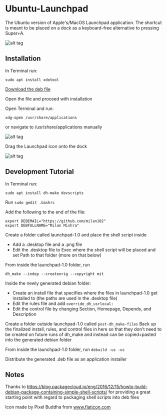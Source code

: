 # Ubuntu-Launchpad
The Ubuntu version of Apple's/MacOS Launchpad application. The shortcut is meant to be placed on a dock as a keyboard-free alternative to pressing Super+A.

![alt tag](https://raw.githubusercontent.com/milan102/Ubuntu-Launchpad/master/launchpad-1.0/launchpad.png)

## Installation
In Terminal run:
```
sudo apt install xdotool
```

[Download the deb file](https://github.com/milan102/Ubuntu-Launchpad/raw/master/launchpad-1.0.deb)

Open the file and proceed with installation

Open Terminal and run:
```
xdg-open /usr/share/applications
```
or navigate to /usr/share/applications manually

![alt tag](https://raw.githubusercontent.com/milan102/Ubuntu-Launchpad/master/images/applications-folder.png)

Drag the Launchpad icon onto the dock

![alt tag](https://raw.githubusercontent.com/milan102/Ubuntu-Launchpad/master/images/dock.png)

## Development Tutorial
In Terminal run:
```
sudo apt install dh-make devscripts
```

Run ```sudo gedit .bashrc```

Add the following to the end of the file:
```
export DEBEMAIL="https://github.com/milan102"
export DEBFULLNAME="Milan Mishra"
```

Create a folder called launchpad-1.0 and place the shell script inside
- Add a .desktop file and a .png file
- Edit the .desktop file to Exec where the shell script will be placed and set Path to that folder (more on that below)

From inside the launchpad-1.0 folder, run
```
dh_make --indep --createorig --copyright mit
```

Inside the newly generated debian folder:
- Create an install file that specifies where the files in launchpad-1.0 get installed to (the paths are used in the .desktop file)
- Edit the rules file and add ```override_dh_usrlocal:```
- Edit the control file by changing Section, Homepage, Depends, and Description

Create a folder outside launchpad-1.0 called ```post-dh_make-files```
Back up the finalized install, rules, and control files in here so that they don't need to be created on future runs of dh_make and instead can be copied+pasted into the generated debian folder

From inside the launchpad-1.0 folder, run ```debuild -us -uc```

Distribute the generated .deb file as an application installer

## Notes
Thanks to https://blog.packagecloud.io/eng/2016/12/15/howto-build-debian-package-containing-simple-shell-scripts/ for providing a great starting point with regard to packaging shell scripts into deb files

Icon made by Pixel Buddha from www.flaticon.com
